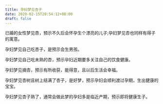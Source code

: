 ```yaml
---
title: 孕妇梦见杏子
date: 2020-02-15T20:54:12+08:00
draft: false
---
```


已婚的女性梦见杏，预示不久后会怀孕生个漂亮的儿子;孕妇梦见杏也同样有得子的寓意。


孕妇梦见自己吃杏子，是预示会生男孩。


孕妇梦见自己吃未熟的杏，预示孕妇近期要多关注自己的饮食健康。


孕妇梦见摘杏，预示有所收获，能得意，且以后生活会幸福。


孕妇梦见杏树且树上结满了杏子，是好梦，预示孕妇会顺利渡过孕期，生出健康的宝宝。


孕妇梦见杏子熟了，通常会做此梦的孕妇多是临近产期，预示即将健康生子。

